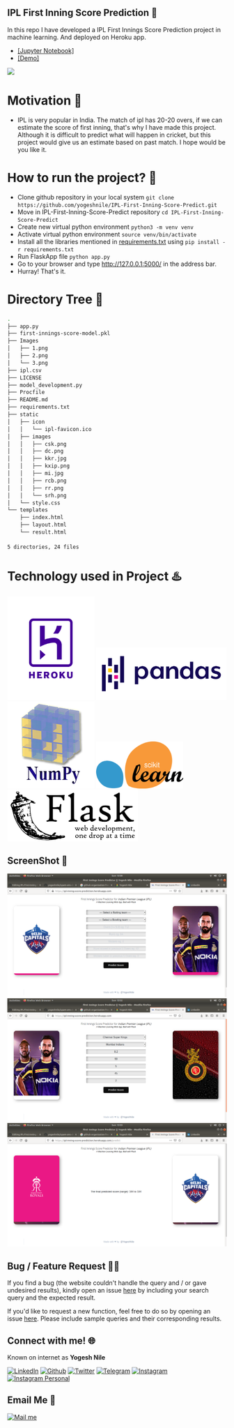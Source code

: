 ## IPL First Inning Score Prediction :notebook:
In this repo I have developed a IPL First Innings Score Prediction project in machine learning. And deployed on Heroku app. 

 - [[Jupyter Notebook]](https://github.com/yogeshnile/IPL-first-inning-score-prediction)
 - [[Demo]](https://ipl-inning-score-prediction.herokuapp.com/)

[![](https://camo.githubusercontent.com/2fb0723ef80f8d87a51218680e209c66f213edf8/68747470733a2f2f666f7274686562616467652e636f6d2f696d616765732f6261646765732f6d6164652d776974682d707974686f6e2e737667)](https://python.org)

# Motivation :monocle_face:
 - IPL is very popular in India. The match of ipl has 20-20 overs, if we can estimate the score of first inning, that's why I have made this project. Although it is difficult to predict what will happen in cricket, but this project would give us an estimate based on past match. I hope would be you like it.

# How to run the project? :thinking:
  - Clone github repository in your local system  ```git clone https://github.com/yogeshnile/IPL-First-Inning-Score-Predict.git```
  - Move in IPL-First-Inning-Score-Predict repository  ```cd IPL-First-Inning-Score-Predict```
  - Create new virtual python environment  ```python3 -m venv venv```
  - Activate virtual python environment  ```source venv/bin/activate```
  - Install all the libraries mentioned in [requirements.txt](https://github.com/yogeshnile/IPL-First-Inning-Score-Predict/blob/master/requirements.txt)  using  ```pip install -r requirements.txt```
  - Run FlaskApp file  ```python app.py```
  - Go to your browser and type http://127.0.0.1:5000/ in the address bar.
  - Hurray! That's it.
  
# Directory Tree :cactus:  
```bash
.
├── app.py
├── first-innings-score-model.pkl
├── Images
│   ├── 1.png
│   ├── 2.png
│   └── 3.png
├── ipl.csv
├── LICENSE
├── model_development.py
├── Procfile
├── README.md
├── requirements.txt
├── static
│   ├── icon
│   │   └── ipl-favicon.ico
│   ├── images
│   │   ├── csk.png
│   │   ├── dc.png
│   │   ├── kkr.jpg
│   │   ├── kxip.png
│   │   ├── mi.jpg
│   │   ├── rcb.png
│   │   ├── rr.png
│   │   └── srh.png
│   └── style.css
└── templates
    ├── index.html
    ├── layout.html
    └── result.html

5 directories, 24 files
```

# Technology used in Project :hotsprings:
<img target="_blank" src="https://github.com/yogeshnile/technology/blob/master/Heroku.png" width="200">  <img target="_blank" src="https://github.com/yogeshnile/technology/blob/master/pandas.png" width="300">    <img target="_blank" src="https://github.com/yogeshnile/technology/blob/master/numpy.png" width="200">     <img target="_blank" src="https://github.com/yogeshnile/technology/blob/master/sklearn.png" width="200">    <img target="_blank" src="https://github.com/yogeshnile/technology/blob/master/Flask.png" width="300">


## ScreenShot :camera_flash:
![](https://github.com/yogeshnile/IPL-First-Inning-Score-Predict/blob/master/Images/1.png)    ![](https://github.com/yogeshnile/IPL-First-Inning-Score-Predict/blob/master/Images/2.png)    ![](https://github.com/yogeshnile/IPL-First-Inning-Score-Predict/blob/master/Images/3.png)

## Bug / Feature Request :man_technologist:
If you find a bug (the website couldn't handle the query and / or gave undesired results), kindly open an issue [here](https://github.com/yogeshnile/IPL-First-Inning-Score-Predict/issues/new) by including your search query and the expected result.

If you'd like to request a new function, feel free to do so by opening an issue [here](https://github.com/yogeshnile/IPL-First-Inning-Score-Predict/issues/new). Please include sample queries and their corresponding results.


## Connect with me! 🌐
Known on internet as **Yogesh Nile**

[<img target="_blank" src="https://img.icons8.com/bubbles/100/000000/linkedin.png" title="LinkedIn">](https://bit.ly/2Ky3ho6)  [<img target="_blank" src="https://img.icons8.com/bubbles/100/000000/github.png" title="Github">](https://bit.ly/2yoggit) [<img target="_blank" src="https://img.icons8.com/bubbles/100/000000/twitter.png" title="Twitter">](https://bit.ly/3dbLJLC) [<img target="_blank" src="https://img.icons8.com/bubbles/100/000000/telegram-app.png" title="Telegram"/>](https://t.me/yogeshnile) [<img target="_blank" src="https://img.icons8.com/bubbles/100/000000/instagram-new.png" title="Instagram">](https://bit.ly/3b9Qeo4)  [<img target="_blank" src="https://img.icons8.com/bubbles/100/000000/instagram.png" title="Instagram Personal">](https://bit.ly/32SXHV0)

## Email Me :e-mail:

[<img target="_blank" src="https://img.icons8.com/bubbles/100/000000/secured-letter.png" title="Mail me">](mailto:yogeshnile.work4u@gmail.com)
